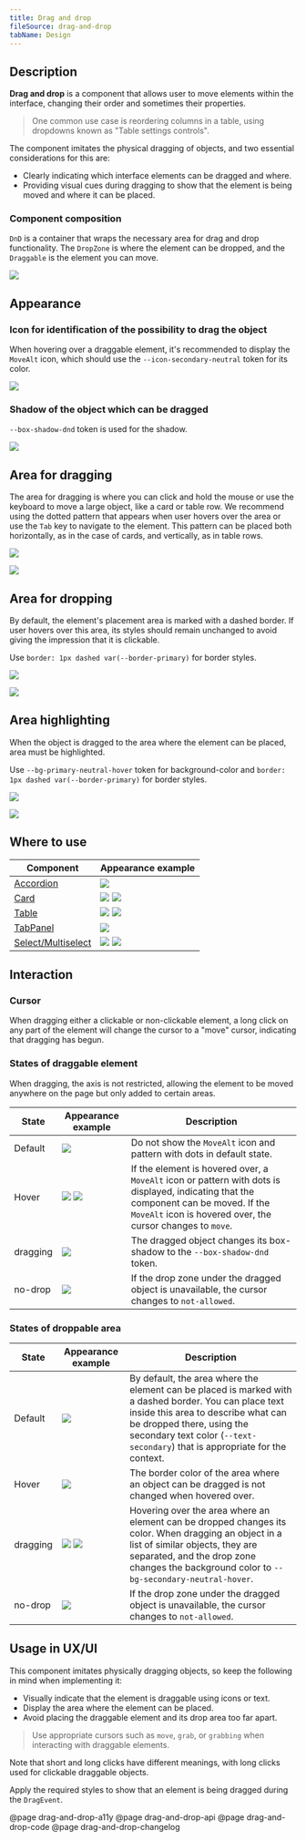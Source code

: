 ```yaml
---
title: Drag and drop
fileSource: drag-and-drop
tabName: Design
---
```


## Description

**Drag and drop** is a component that allows user to move elements within the interface, changing their order and sometimes their properties.

> One common use case is reordering columns in a table, using dropdowns known as "Table settings controls".

The component imitates the physical dragging of objects, and two essential considerations for this are:

- Clearly indicating which interface elements can be dragged and where.
- Providing visual cues during dragging to show that the element is being moved and where it can be placed.

### Component composition

`DnD` is a container that wraps the necessary area for drag and drop functionality. The `DropZone` is where the element can be dropped, and the `Draggable` is the element you can move.

![](static/dragdrop-scheme.png)

## Appearance

### Icon for identification of the possibility to drag the object

When hovering over a draggable element, it's recommended to display the `MoveAlt` icon, which should use the `--icon-secondary-neutral` token for its color.

![](static/drag-hover.png)

### Shadow of the object which can be dragged

`--box-shadow-dnd` token is used for the shadow.

![](static/dragging.png)

## Area for dragging

The area for dragging is where you can click and hold the mouse or use the keyboard to move a large object, like a card or table row. We recommend using the dotted pattern that appears when user hovers over the area or use the `Tab` key to navigate to the element. This pattern can be placed both horizontally, as in the case of cards, and vertically, as in table rows.

![](static/draggable-card.png)

![](static/drag-table.png)

## Area for dropping

By default, the element's placement area is marked with a dashed border. If user hovers over this area, its styles should remain unchanged to avoid giving the impression that it is clickable.

Use `border: 1px dashed var(--border-primary)` for border styles.

![](static/droppable-zone.png)

![](static/default-and-hover.png)

## Area highlighting

When the object is dragged to the area where the element can be placed, area must be highlighted.

Use `--bg-primary-neutral-hover` token for background-color and `border: 1px dashed var(--border-primary)` for border styles.

![](static/dragging.png)

![](static/drag-card.png)

## Where to use

| Component                                 | Appearance example                                       |
| ----------------------------------------- | -------------------------------------------------------- |
| [Accordion](/components/accordion/)       | ![](static/drag-accordion.png)                           |
| [Card](/components/card/)                 | ![](static/draggable-card.png) ![](static/drag-card.png) |
| [Table](/table-group/table/)              | ![](static/drag-table.png) ![](static/drag-table2.png)   |
| [TabPanel](/components/tab-panel/)        | ![](static/drag-tabpanel.png)                            |
| [Select/Multiselect](/components/select/) | ![](static/drag-default.png) ![](static/dragging.png)    |

## Interaction

### Cursor

When dragging either a clickable or non-clickable element, a long click on any part of the element will change the cursor to a "move" cursor, indicating that dragging has begun.

### States of draggable element

When dragging, the axis is not restricted, allowing the element to be moved anywhere on the page but only added to certain areas.

| State    | Appearance example                                    | Description                                                                                                                                                                                          |
| -------- | ----------------------------------------------------- | ---------------------------------------------------------------------------------------------------------------------------------------------------------------------------------------------------- |
| Default  | ![](static/drag-default.png)                          | Do not show the `MoveAlt` icon and pattern with dots in default state.                                                                                                                               |
| Hover    | ![](static/drag-hover.png) ![](static/drag-table.png) | If the element is hovered over, a `MoveAlt` icon or pattern with dots is displayed, indicating that the component can be moved. If the `MoveAlt` icon is hovered over, the cursor changes to `move`. |
| dragging | ![](static/dragging.png)                              | The dragged object changes its box-shadow to the `--box-shadow-dnd` token.                                                                                                                           |
| no-drop  | ![](static/no-drop.png)                               | If the drop zone under the dragged object is unavailable, the cursor changes to `not-allowed`.                                                                                                       |

### States of droppable area

| State    | Appearance example                                    | Description                                                                                                                                                                                                                                              |
| -------- | ----------------------------------------------------- | -------------------------------------------------------------------------------------------------------------------------------------------------------------------------------------------------------------------------------------------------------- |
| Default  | ![](static/droppable-zone.png)                        | By default, the area where the element can be placed is marked with a dashed border. You can place text inside this area to describe what can be dropped there, using the secondary text color (`--text-secondary`) that is appropriate for the context. |
| Hover    | ![](static/default-and-hover.png)                     | The border color of the area where an object can be dragged is not changed when hovered over.                                                                                                                                                            |
| dragging | ![](static/drag-card.png) ![](static/drag-table2.png) | Hovering over the area where an element can be dropped changes its color. When dragging an object in a list of similar objects, they are separated, and the drop zone changes the background color to `--bg-secondary-neutral-hover`.                    |
| no-drop  | ![](static/no-drop.png)                               | If the drop zone under the dragged object is unavailable, the cursor changes to `not-allowed`.                                                                                                                                                           |

## Usage in UX/UI

This component imitates physically dragging objects, so keep the following in mind when implementing it:

- Visually indicate that the element is draggable using icons or text.
- Display the area where the element can be placed.
- Avoid placing the draggable element and its drop area too far apart.

> Use appropriate cursors such as `move`, `grab`, or `grabbing` when interacting with draggable elements.

Note that short and long clicks have different meanings, with long clicks used for clickable draggable objects.

Apply the required styles to show that an element is being dragged during the `DragEvent`.

@page drag-and-drop-a11y
@page drag-and-drop-api
@page drag-and-drop-code
@page drag-and-drop-changelog
